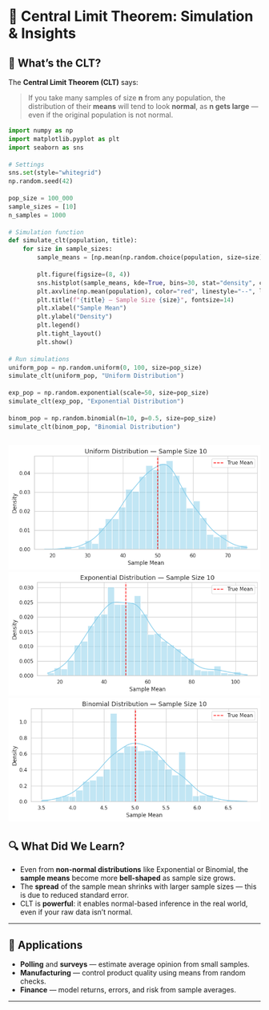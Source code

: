 # 🧪 Central Limit Theorem: Simulation & Insights

## 🧠 What’s the CLT?

The **Central Limit Theorem (CLT)** says:

> If you take many samples of size **n** from any population, the distribution of their **means** will tend to look **normal**, as **n gets large** — even if the original population is not normal.


```python
import numpy as np
import matplotlib.pyplot as plt
import seaborn as sns

# Settings
sns.set(style="whitegrid")
np.random.seed(42)

pop_size = 100_000
sample_sizes = [10]
n_samples = 1000

# Simulation function
def simulate_clt(population, title):
    for size in sample_sizes:
        sample_means = [np.mean(np.random.choice(population, size=size)) for _ in range(n_samples)]

        plt.figure(figsize=(8, 4))
        sns.histplot(sample_means, kde=True, bins=30, stat="density", color="skyblue")
        plt.axvline(np.mean(population), color="red", linestyle="--", label="True Mean")
        plt.title(f"{title} — Sample Size {size}", fontsize=14)
        plt.xlabel("Sample Mean")
        plt.ylabel("Density")
        plt.legend()
        plt.tight_layout()
        plt.show()

# Run simulations
uniform_pop = np.random.uniform(0, 100, size=pop_size)
simulate_clt(uniform_pop, "Uniform Distribution")

exp_pop = np.random.exponential(scale=50, size=pop_size)
simulate_clt(exp_pop, "Exponential Distribution")

binom_pop = np.random.binomial(n=10, p=0.5, size=pop_size)
simulate_clt(binom_pop, "Binomial Distribution")
```
![alt text](image-3.png)
![alt text](image-2.png)
![alt text](image-4.png)
---

## 🔍 What Did We Learn?

* Even from **non-normal distributions** like Exponential or Binomial, the **sample means** become more **bell-shaped** as sample size grows.
* The **spread** of the sample mean shrinks with larger sample sizes — this is due to reduced standard error.
* CLT is **powerful**: it enables normal-based inference in the real world, even if your raw data isn’t normal.

---

## 💼 Applications

* **Polling** and **surveys** — estimate average opinion from small samples.
* **Manufacturing** — control product quality using means from random checks.
* **Finance** — model returns, errors, and risk from sample averages.

---



